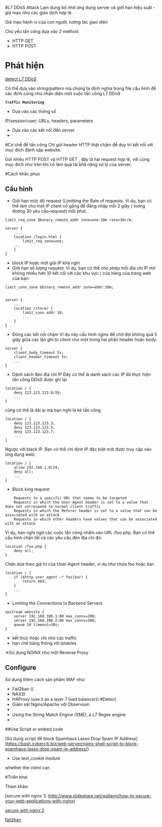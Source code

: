   #L7 DDoS Attack
Lạm dụng bộ nhớ ứng dụng server và giới hạn hiệu suất - giả mạo như các giao dịch hợp lệ.

Giả mạo hành vi của con người, tương tác giao diện

Chủ yếu tấn công dựa vào 2 method:
* HTTP GET
* HTTP POST

# Phát hiện
[detect L7 DDoS](http://bit.ly/2aOCe68)

Có thể dựa vào string/pattern mà chúng ta định nghĩa trong file cấu hình để xác định cũng như nhận diện một cuộc tấn công L7 DDoS

**`Traffic Monitoring`**

* Dựa vào các thông số

 IP/session/user; URLs, headers, parameters

* Dựa vào các kết nối đến server
*

#Cơ chế để tấn công
Chỉ gửi header HTTP thật chậm để duy trì kết nối với mục đích đánh sập website.

Gửi nhiều HTTP POST và HTTP GET , đây là hai request hợp lệ, với cùng mục đích như trên khi cố làm quá tải khả năng xử lý của server.

#Cách khắc phục
## Cấu hình
* Giới hạn mức độ request (Limitting the Rate of requests. Ví dụ, bạn có thể làm cho một IP client cố gắng để đăng nhập mỗi 2 giây ( tương đương 30 yêu cầu-request) mỗi phút.
```
limit_req_zone $binary_remote_addr zone=one:10m rate=30r/m;

server {
    ...
    location /login.html {
        limit_req zone=one;
    ...
    }
}
```

* block IP hoặc một giải IP khả nghi
* Giới hạn số lượng request:
Ví dụ, bạn có thể cho phép mỗi địa chỉ IP mở không nhiều hơn 10 kết nối với các khu vực / cửa hàng của trang web của bạn:
```
limit_conn_zone $binary_remote_addr zone=addr:10m;


server {
    ...
    location /store/ {
        limit_conn addr 10;
        ...
    }
}
```
* Đóng các kết nối chậm
Ví dụ này cấu hình nginx để chờ đợi không quá 5 giây giữa các lần ghi từ client cho một trong hai phần header hoặc body:

```
server {
    client_body_timeout 5s;
    client_header_timeout 5s;
    ...
}
```
* Dánh sách đen địa chỉ IP
Đây có thể là danh sách các IP đã thực hiện tấn công DDoS được ghi lại

```
location / {
    deny 123.123.123.0/28;
    ...
}
```
cũng có thể là dải ip mà bạn nghi là kẻ tấn công

```
location / {
    deny 123.123.123.3;
    deny 123.123.123.5;
    deny 123.123.123.7;
    ...
}
```
Ngược với black IP. Bạn có thể chỉ định IP đặc biệt mới được truy cập vào ứng dụng web:

```
location / {
    allow 192.168.1.0/24;
    deny all;
    ...
}
```

* Block king request
```
    Requests to a specific URL that seems to be targeted
    Requests in which the User-Agent header is set to a value that does not correspond to normal client traffic
    Requests in which the Referer header is set to a value that can be associated with an attack
    Requests in which other headers have values that can be associated with an attack
```
Ví dụ, bạn nghi ngờ các cuộc tấn công nhắm vào URL /foo.php. Bạn có thể cấu hình chặn tất cả các yêu cầu đên địa chỉ đó:
```
location /foo.php {
    deny all;
}
```
Chặn dựa theo giá trị của User-Agent header, ví dụ như chứa foo hoặc bar:
```
location / {
    if ($http_user_agent ~* foo|bar) {
        return 403;
    }
    ...
}
```

* Limiting the Connections to Backend Servers

```
upstream website {
    server 192.168.100.1:80 max_conns=200;
    server 192.168.100.2:80 max_conns=200;
    queue 10 timeout=30s;
}
```


* kết thúc hoặc chi nhỏ các traffic
* hạn chế băng thông với iptables

=>Sử dụng NGINX như một Reverse Proxy
## Configure
Sử dụng thêm cách sản phẩm WAF như:
* Fail2ban ()
* NAXSI
* HAProxy (use it as a layer 7 load balancer))
#Detect
* Giám sát Nginx/Apache với Observium
*
* Using the String Match Engine (SME), a L7 Regex engine
*
##Use Script or embed code

[Sử dụng script để block Spamhaus Lasso Drop Spam IP Address] (https://bash.cyberciti.biz/web-server/nginx-shell-script-to-block-spamhaus-lasso-drop-spam-ip-address/)
* Use test_cookie module

whether the client can


#Triển khai

Tham khảo:

[secure with nginx 1] (http://www.slideshare.net/wallarm/how-to-secure-your-web-applications-with-nginx)

[secure with nginx 2](https://www.nginx.com/blog/mitigating-os-attacks-with-nginx-and-nginx-plus/)

[fail2ban](https://blog.bullten.com/mitigating-layer7-http-flood-with-nginxfail2ban/)
